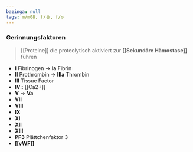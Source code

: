 ```yaml
---
bazinga: null
tags: m/m08, f/🩸, f/⚙️
---
```

### Gerinnungsfaktoren
> [[Proteine]] die proteolytisch aktiviert zur **[[Sekundäre Hämostase]]** führen
- **I** Fibrinogen → **Ia** Fibrin
- **II** Prothrombin → **IIIa** Thrombin
- **III** Tissue Factor
- **IV**:: [[Ca2+]]
- **V** → **Va**
- **VII**
- **VIII**
- **IX**
- **XI**
- **XII**
- **XIII**
- **PF3** Plättchenfaktor 3
- **[[vWF]]**